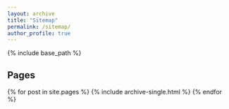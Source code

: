 ```yaml
---
layout: archive
title: "Sitemap"
permalink: /sitemap/
author_profile: true
---
```


{% include base_path %}

<h2>Pages</h2>
{% for post in site.pages %}
  {% include archive-single.html %}
{% endfor %}


